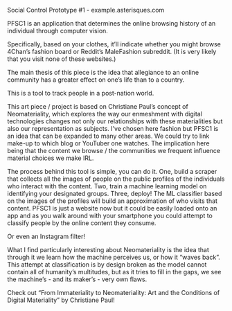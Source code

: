Social Control Prototype #1 - example.asterisques.com


PFSC1 is an application that determines the online browsing history of an individual through computer vision.

Specifically, based on your clothes, it’ll indicate whether you might browse 4Chan’s fashion board or Reddit’s MaleFashion subreddit. (It is very likely that you visit none of these websites.)

The main thesis of this piece is the idea that allegiance to an online community has a greater effect on one’s life than to a country.

This is a tool to track people in a post-nation world.

This art piece / project is based on Christiane Paul’s concept of Neomateriality, which explores the way our enmeshment with digital technologies changes not only our relationships with these materialities but also our representation as subjects. I’ve chosen here fashion but PFSC1 is an idea that can be expanded to many other areas. We could try to link make-up to which blog or YouTuber one watches. The implication here being that the content we browse / the communities we frequent influence material choices we make IRL.

The process behind this tool is simple, you can do it. One, build a scraper that collects all the images of people on the public profiles of the individuals who interact with the content. Two, train a machine learning model on identifying your designated groups. Three, deploy! The ML classifier based on the images of the profiles will build an approximation of who visits that content. PFSC1 is just a website now but it could be easily loaded onto an app and as you walk around with your smartphone you could attempt to classify people by the online content they consume. 

Or even an Instagram filter!

What I find particularly interesting about Neomateriality is the idea that through it we learn how the machine perceives us, or how it “waves back”. This attempt at classification is by design broken as the model cannot contain all of humanity’s multitudes, but as it tries to fill in the gaps, we see the machine’s - and its maker’s - very own flaws.

Check out “From Immateriality to Neomateriality: Art and the Conditions of Digital Materiality” by Christiane Paul!
